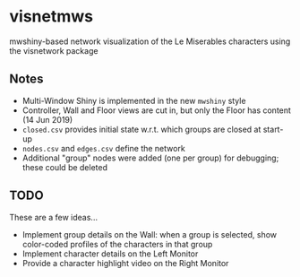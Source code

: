 # visnetmws
mwshiny-based network visualization of the Le Miserables characters using the visnetwork package

## Notes

* Multi-Window Shiny is implemented in the new `mwshiny` style
* Controller, Wall and Floor views are cut in, but only the Floor has content (14 Jun 2019)
* `closed.csv` provides initial state w.r.t. which groups are closed at start-up
* `nodes.csv` and `edges.csv` define the network
* Additional "group" nodes were added (one per group) for debugging; these could be deleted

## TODO
These are a few ideas...

* Implement group details on the Wall: when a group is selected, show color-coded profiles of the characters in that group
* Implement character details on the Left Monitor
* Provide a character highlight video on the Right Monitor
